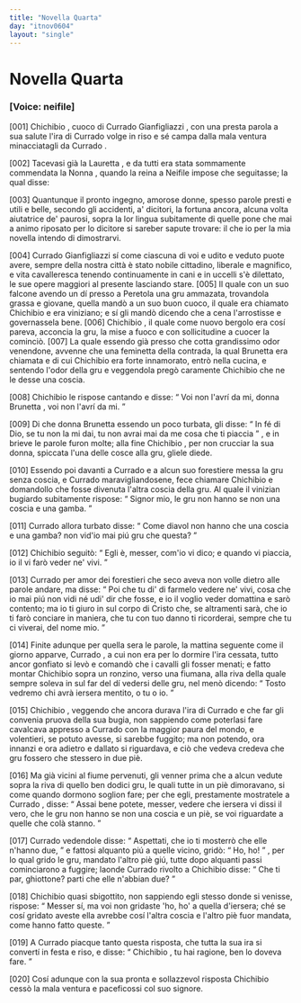 ```yaml
---
title: "Novella Quarta"
day: "itnov0604"
layout: "single"
---
```

<div id="nov0604" type="novella" who="neifile">
 <h1>
  Novella Quarta
 </h1>
 <argument>
  <p>
   <h3>
    [Voice: neifile]
   </h3>
  </p>
  <p>
   <a name="p06040001">
    [001]
   </a>
   <name persref="chichibio" type="person">
    Chichibio
   </name>
   , cuoco di
   <name persref="curradogianfigliazzi" type="person">
    Currado Gianfigliazzi
   </name>
   , con una presta parola a sua salute l'ira di
   <name persref="curradogianfigliazzi" type="person">
    Currado
   </name>
   volge in riso e s&eacute; campa dalla mala ventura minacciatagli da
   <name persref="curradogianfigliazzi" type="person">
    Currado
   </name>
   .
  </p>
 </argument>
 <div3 type="commentary" who="author">
  <p>
   <a name="p06040002">
    [002]
   </a>
   Tacevasi gi&agrave; la
   <name persref="lauretta" type="person">
    Lauretta
   </name>
   , e da tutti era stata sommamente commendata la
   <name persref="nonnapulci" type="person">
    Nonna
   </name>
   , quando la
   <name persref="elissa" type="person">
    reina
   </name>
   a
   <name persref="neifile" type="person">
    Neifile
   </name>
   impose che seguitasse; la qual disse:
  </p>
 </div3>
 <div3 type="commentary" who="neifile">
  <p>
   <a name="p06040003">
    [003]
   </a>
   Quantunque il pronto ingegno, amorose donne, spesso parole presti e utili e belle, secondo gli accidenti, a' dicitori, la fortuna ancora, alcuna volta aiutatrice de' paurosi, sopra la lor lingua subitamente di quelle pone che mai a animo riposato per lo dicitore si sareber sapute trovare: il che io per la mia novella intendo di dimostrarvi.
  </p>
 </div3>
 <p>
  <a name="p06040004">
   [004]
  </a>
  <name persref="curradogianfigliazzi" type="person">
   Currado Gianfigliazzi
  </name>
  s&iacute; come ciascuna di voi e udito e veduto puote avere, sempre della nostra citt&agrave; &egrave; stato nobile cittadino, liberale e magnifico, e vita cavalleresca tenendo continuamente in cani e in uccelli s'&egrave; dilettato, le sue opere maggiori al presente lasciando stare.
  <a name="p06040005">
   [005]
  </a>
  Il quale con un suo falcone avendo un d&iacute; presso a
  <name placeref="peretola" type="place">
   Peretola
  </name>
  una gru ammazata, trovandola grassa e giovane, quella mand&ograve; a un suo buon cuoco, il quale era chiamato
  <name persref="chichibio" type="person">
   Chichibio
  </name>
  e era viniziano; e s&iacute; gli mand&ograve; dicendo che a cena l'arrostisse e governassela bene.
  <a name="p06040006">
   [006]
  </a>
  <name persref="chichibio" type="person">
   Chichibio
  </name>
  , il quale come nuovo bergolo era cos&iacute; pareva, acconcia la gru, la mise a fuoco e con sollicitudine a cuocer la cominci&ograve;.
  <a name="p06040007">
   [007]
  </a>
  La quale essendo gi&agrave; presso che cotta grandissimo odor venendone, avvenne che una feminetta della contrada, la qual
  <name persref="brunetta" type="person">
   Brunetta
  </name>
  era chiamata e di cui
  <name persref="chichibio" type="person">
   Chichibio
  </name>
  era forte innamorato, entr&ograve; nella cucina, e sentendo l'odor della gru e veggendola preg&ograve; caramente
  <name persref="chichibio" type="person">
   Chichibio
  </name>
  che ne le desse una coscia.
 </p>
 <p>
  <a name="p06040008">
   [008]
  </a>
  <name persref="chichibio" type="person">
   Chichibio
  </name>
  le rispose cantando e disse:
  <q direct="unspecified" who="chichibio">
   Voi non l'avr&iacute; da mi, donna
   <name persref="brunetta" type="person">
    Brunetta
   </name>
   , voi non l'avr&iacute; da mi.
  </q>
 </p>
 <p>
  <a name="p06040009">
   [009]
  </a>
  Di che donna
  <name persref="brunetta" type="person">
   Brunetta
  </name>
  essendo un poco turbata, gli disse:
  <q direct="unspecified" who="brunetta">
   In f&eacute; di Dio, se tu non la mi dai, tu non avrai mai da me cosa che ti piaccia
  </q>
  , e in brieve le parole furon molte; alla fine
  <name persref="chichibio" type="person">
   Chichibio
  </name>
  , per non crucciar la sua donna, spiccata l'una delle cosce alla gru, gliele diede.
 </p>
 <p>
  <a name="p06040010">
   [010]
  </a>
  Essendo poi davanti a
  <name persref="curradogianfigliazzi" type="person">
   Currado
  </name>
  e a alcun suo forestiere messa la gru senza coscia, e
  <name persref="curradogianfigliazzi" type="person">
   Currado
  </name>
  maravigliandosene, fece chiamare
  <name persref="chichibio" type="person">
   Chichibio
  </name>
  e domandollo che fosse divenuta l'altra coscia della gru. Al quale il vinizian bugiardo subitamente rispose:
  <q direct="unspecified" who="chichibio">
   Signor mio, le gru non hanno se non una coscia e una gamba.
  </q>
 </p>
 <p>
  <a name="p06040011">
   [011]
  </a>
  <name persref="curradogianfigliazzi" type="person">
   Currado
  </name>
  allora turbato disse:
  <q direct="unspecified" who="curradogianfigliazzi">
   Come diavol non hanno che una coscia e una gamba? non vid'io mai pi&uacute; gru che questa?
  </q>
 </p>
 <p>
  <a name="p06040012">
   [012]
  </a>
  <name persref="chichibio" type="person">
   Chichibio
  </name>
  seguit&ograve;:
  <q direct="unspecified" who="chichibio">
   Egli &egrave;, messer, com'io vi dico; e quando vi piaccia, io il vi far&ograve; veder ne' vivi.
  </q>
 </p>
 <p>
  <a name="p06040013">
   [013]
  </a>
  <name persref="curradogianfigliazzi" type="person">
   Currado
  </name>
  per amor dei forestieri che seco aveva non volle dietro alle parole andare, ma disse:
  <q direct="unspecified" who="curradogianfigliazzi">
   Poi che tu di' di farmelo vedere ne' vivi, cosa che io mai pi&uacute; non vidi n&eacute; udi' dir che fosse, e io il voglio veder domattina e sar&ograve; contento; ma io ti giuro in sul corpo di Cristo che, se altramenti sar&agrave;, che io ti far&ograve; conciare in maniera, che tu con tuo danno ti ricorderai, sempre che tu ci viverai, del nome mio.
  </q>
 </p>
 <p>
  <a name="p06040014">
   [014]
  </a>
  Finite adunque per quella sera le parole, la mattina seguente come il giorno apparve,
  <name persref="curradogianfigliazzi" type="person">
   Currado
  </name>
  , a cui non era per lo dormire l'ira cessata, tutto ancor gonfiato si lev&ograve; e comand&ograve; che i cavalli gli fosser menati; e fatto montar
  <name persref="chichibio" type="person">
   Chichibio
  </name>
  sopra un ronzino, verso una fiumana, alla riva della quale sempre soleva in sul far del d&iacute; vedersi delle gru, nel men&ograve; dicendo:
  <q direct="unspecified" who="curradogianfigliazzi">
   Tosto vedremo chi avr&agrave; iersera mentito, o tu o io.
  </q>
 </p>
 <p>
  <a name="p06040015">
   [015]
  </a>
  <name persref="chichibio" type="person">
   Chichibio
  </name>
  , veggendo che ancora durava l'ira di
  <name persref="curradogianfigliazzi" type="person">
   Currado
  </name>
  e che far gli convenia pruova della sua bugia, non sappiendo come poterlasi fare cavalcava appresso a
  <name persref="curradogianfigliazzi" type="person">
   Currado
  </name>
  con la maggior paura del mondo, e volentieri, se potuto avesse, si sarebbe fuggito; ma non potendo, ora innanzi e ora adietro e dallato si riguardava, e ci&ograve; che vedeva credeva che gru fossero che stessero in due pi&egrave;.
 </p>
 <p>
  <a name="p06040016">
   [016]
  </a>
  Ma gi&agrave; vicini al fiume pervenuti, gli venner prima che a alcun vedute sopra la riva di quello ben dodici gru, le quali tutte in un pi&egrave; dimoravano, si come quando dormono soglion fare; per che egli, prestamente mostratele a
  <name persref="curradogianfigliazzi" type="person">
   Currado
  </name>
  , disse:
  <q direct="unspecified" who="chichibio">
   Assai bene potete, messer, vedere che iersera vi dissi il vero, che le gru non hanno se non una coscia e un pi&egrave;, se voi riguardate a quelle che col&agrave; stanno.
  </q>
 </p>
 <p>
  <a name="p06040017">
   [017]
  </a>
  <name persref="curradogianfigliazzi" type="person">
   Currado
  </name>
  vedendole disse:
  <q direct="unspecified" who="curradogianfigliazzi">
   Aspettati, che io ti mosterr&ograve; che elle n'hanno due,
  </q>
  e fattosi alquanto pi&uacute; a quelle vicino, grid&ograve;:
  <q direct="unspecified">
   Ho, ho!
  </q>
  , per lo qual grido le gru, mandato l'altro pi&egrave; gi&uacute;, tutte dopo alquanti passi cominciarono a fuggire; laonde
  <name persref="curradogianfigliazzi" type="person">
   Currado
  </name>
  rivolto a
  <name persref="chichibio" type="person">
   Chichibio
  </name>
  disse:
  <q direct="unspecified">
   Che ti par, ghiottone? parti che elle n'abbian due?
  </q>
 </p>
 <p>
  <a name="p06040018">
   [018]
  </a>
  <name persref="chichibio" type="person">
   Chichibio
  </name>
  quasi sbigottito, non sappiendo egli stesso donde si venisse, rispose:
  <q direct="unspecified" who="chichibio">
   Messer s&iacute;, ma voi non gridaste 'ho, ho' a quella d'iersera; ch&eacute; se cos&iacute; gridato aveste ella avrebbe cos&iacute; l'altra coscia e l'altro pi&egrave; fuor mandata, come hanno fatto queste.
  </q>
 </p>
 <p>
  <a name="p06040019">
   [019]
  </a>
  A
  <name persref="curradogianfigliazzi" type="person">
   Currado
  </name>
  piacque tanto questa risposta, che tutta la sua ira si convert&iacute; in festa e riso, e disse:
  <q direct="unspecified" who="curradogianfigliazzi">
   <name persref="chichibio" type="person">
    Chichibio
   </name>
   , tu hai ragione, ben lo doveva fare.
  </q>
 </p>
 <p>
  <a name="p06040020">
   [020]
  </a>
  Cos&iacute; adunque con la sua pronta e sollazzevol risposta
  <name persref="chichibio" type="person">
   Chichibio
  </name>
  cess&ograve; la mala ventura e paceficossi col suo signore.
 </p>
</div>